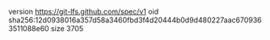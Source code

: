 version https://git-lfs.github.com/spec/v1
oid sha256:12d0938016a357d58a3460fbd3f4d20444b0d9d480227aac6709363511088e60
size 3705
